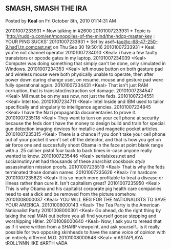 ## SMASH, SMASH THE IRA
Posted by **Keal** on Fri October 8th, 2010 01:14:31 AM

20101007233931 * Now talking in #2600
20101007233931 * Topic is 'http://rudd-o.com/en/monopolies-of-the-mind/the-hdcp-master-key : YOUR PING SUCKS'
20101007233931 * Set by asd!~tao@c-68-47-250-9.hsd1.tn.comcast.net on Thu Sep 30 19:50:16
20101007233931 * Keal: you're not channel operator
20101007234010 &lt;Keal&gt; i have a few faulty transistors or opcode gates in my laptop.
20101007234039 &lt;Keal&gt; Computer was doing something that simply can't be done, only simulated in Windows.
20101007234353 &lt;Keal&gt; left mouse button on both gesture pad and wireless mouse were both physically unable to operate, then after power down during change user, on resume, mouse and gesture pad were fully operational again.
20101007234431 &lt;Keal&gt; That isn't just RAM corruption, that is transistor/instruction set damage.
20101007234547 &lt;Keal&gt; Mil must be on my ass now, not just the feds.
20101007234551 &lt;Keal&gt; Intel too.
20101007234711 &lt;Keal&gt; Intel Inside and IBM used to tailor specifically and singularly to intelligence agencies.
20101007234845 &lt;Keal&gt; I have the Nazi propaganda documentaries to prove it.
20101007235118 &lt;Keal&gt; They want to turn on your cell phone at security because the feds don't have the money to design build and train for special gun detection imaging devices for metallic and magnetic pocket articles.
20101007235315 &lt;Keal&gt; There is a chance if you don't take your cell phone out of your pocket it won't set off the detector, and that is how you get on air force one and succesfully shoot Obama in the face at point blank range with a .25 caliber pistol four back to back times in-case anyone really wanted to know.
20101007235446 &lt;Keal&gt; serialsixes.net and socialmutiny.net had thousands of these anarchist cookbook *style* assassination mission proofs.
20101007235519 &lt;Keal&gt; That is why the feds terminated those domain names.
20101007235626 &lt;Keal&gt; i'm hardcore
20101007235823 &lt;Keal&gt; It is so much more profitable to treat a disease or illness rather than cure it. Isn't capitalism great?
20101007235950 &lt;Keal&gt; This is why Obama and his capitalist corporate pig health care companies need to eat a dick and be removed from the picture somehow.
20101008000037 &lt;Keal&gt; YOU WILL BEG FOR THE NATIONALISTS TO SAVE YOUR AMERICA.
20101008000143 &lt;Keal&gt; The Tea Party is the American Nationalist Party
20101008000301 &lt;Keal&gt; Go ahead, do the right thing by taking the real MAN out before you all find yourself goose stepping and worshipping Hitler.
20101008000640 &lt;Keal&gt; Now, I ask you to reread that as if it were written from a SHARP viewpoint, and ask yourself.. is it really possible for two opposing skinheads to have the same voice of opinion with an entirely different M.O.
20101008000648 &lt;Keal&gt; mASTAPLAYA tROLL'NNN lIKE dARTH vADA
